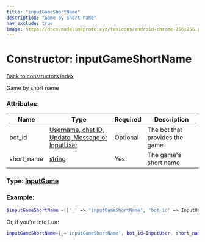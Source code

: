 ```yaml
---
title: "inputGameShortName"
description: "Game by short name"
nav_exclude: true
image: https://docs.madelineproto.xyz/favicons/android-chrome-256x256.png
---
```

# Constructor: inputGameShortName  
[Back to constructors index](index.md)



Game by short name

### Attributes:

| Name     |    Type       | Required | Description |
|----------|---------------|----------|-------------|
|bot\_id|[Username, chat ID, Update, Message or InputUser](../types/InputUser.md) | Optional|The bot that provides the game|
|short\_name|[string](../types/string.md) | Yes|The game's short name|



### Type: [InputGame](../types/InputGame.md)


### Example:

```php
$inputGameShortName = ['_' => 'inputGameShortName', 'bot_id' => InputUser, 'short_name' => 'string'];
```  


Or, if you're into Lua:

```lua
inputGameShortName={_='inputGameShortName', bot_id=InputUser, short_name='string'}

```


